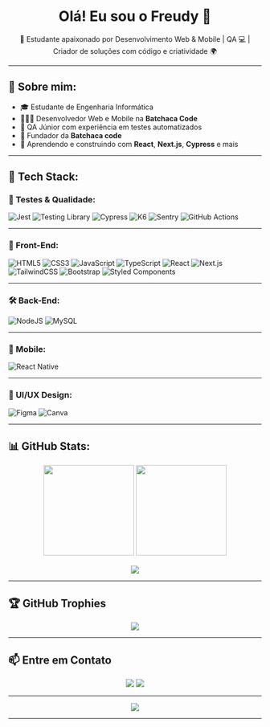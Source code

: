 <h1 align="center">Olá! Eu sou o Freudy 👋</h1>
<p align="center">🚀 Estudante apaixonado por Desenvolvimento Web & Mobile | QA 💻 | Criador de soluções com código e criatividade 🌍</p>

---

## 🧠 Sobre mim:
- 🎓 Estudante de Engenharia Informática
- 👨🏽‍💻 Desenvolvedor Web e Mobile na **Batchaca Code**
- 🧪 QA Júnior com experiência em testes automatizados
- 🚀 Fundador da **Batchaca code**
- 🌱 Aprendendo e construindo com **React**, **Next.js**, **Cypress** e mais

---

## 🚀 Tech Stack:

### 🧪 Testes & Qualidade:
![Jest](https://img.shields.io/badge/jest-%23C21325.svg?style=for-the-badge&logo=jest&logoColor=white)
![Testing Library](https://img.shields.io/badge/testing--library-%23E33332.svg?style=for-the-badge&logo=testing-library&logoColor=white)
![Cypress](https://img.shields.io/badge/cypress-%23172B4D.svg?style=for-the-badge&logo=cypress&logoColor=white)
![K6](https://img.shields.io/badge/k6-%2300545B.svg?style=for-the-badge&logo=k6&logoColor=white)
![Sentry](https://img.shields.io/badge/sentry-%23FB4226.svg?style=for-the-badge&logo=sentry&logoColor=white)
![GitHub Actions](https://img.shields.io/badge/github%20actions-%232671E5.svg?style=for-the-badge&logo=githubactions&logoColor=white)

---

### 🎨 Front-End:
![HTML5](https://img.shields.io/badge/html5-%23E34F26.svg?style=for-the-badge&logo=html5&logoColor=white)
![CSS3](https://img.shields.io/badge/css3-%231572B6.svg?style=for-the-badge&logo=css3&logoColor=white)
![JavaScript](https://img.shields.io/badge/javascript-%23323330.svg?style=for-the-badge&logo=javascript&logoColor=%23F7DF1E)
![TypeScript](https://img.shields.io/badge/typescript-%23007ACC.svg?style=for-the-badge&logo=typescript&logoColor=white)
![React](https://img.shields.io/badge/react-%2320232a.svg?style=for-the-badge&logo=react&logoColor=%2361DAFB)
![Next.js](https://img.shields.io/badge/Next-black?style=for-the-badge&logo=next.js&logoColor=white)
![TailwindCSS](https://img.shields.io/badge/tailwindcss-%2338B2AC.svg?style=for-the-badge&logo=tailwind-css&logoColor=white)
![Bootstrap](https://img.shields.io/badge/bootstrap-%23563D7C.svg?style=for-the-badge&logo=bootstrap&logoColor=white)
![Styled Components](https://img.shields.io/badge/styled--components-DB7093?style=for-the-badge&logo=styled-components&logoColor=white)

---

### 🛠️ Back-End:
![NodeJS](https://img.shields.io/badge/node.js-6DA55F?style=for-the-badge&logo=node.js&logoColor=white)
![MySQL](https://img.shields.io/badge/mysql-%2300f.svg?style=for-the-badge&logo=mysql&logoColor=white)

---

### 📱 Mobile:
![React Native](https://img.shields.io/badge/react_native-%2320232a.svg?style=for-the-badge&logo=react&logoColor=%2361DAFB)

---

### 🎨 UI/UX Design:
![Figma](https://img.shields.io/badge/figma-%23F24E1E.svg?style=for-the-badge&logo=figma&logoColor=white)
![Canva](https://img.shields.io/badge/Canva-%2300C4CC.svg?style=for-the-badge&logo=Canva&logoColor=white)

---

## 📊 GitHub Stats:

<div align="center">
  <img src="https://github-readme-stats.vercel.app/api?username=Batubenga0B74&theme=dracula&hide_border=false&include_all_commits=true&count_private=true" height="180px"/>
  <img src="https://github-readme-streak-stats.herokuapp.com/?user=Batubenga0B74&theme=dracula&hide_border=false" height="180px"/>
</div>
<br/>
<div align="center">
  <img src="https://github-readme-stats.vercel.app/api/top-langs/?username=Batubenga0B74&theme=dracula&hide_border=false&layout=compact" />
</div>

---

## 🏆 GitHub Trophies
<p align="center">
  <img src="https://github-profile-trophy.vercel.app/?username=Batubenga0B74&theme=dracula&no-frame=false&no-bg=false&margin-w=4"/>
</p>

---

## 📫 Entre em Contato
<p align="center">
  <a href="mailto:freudy@example.com"><img src="https://img.shields.io/badge/-Email-D14836?style=for-the-badge&logo=gmail&logoColor=white"/></a>
  <a href="https://www.linkedin.com/in/freudy-batubenga"><img src="https://img.shields.io/badge/-LinkedIn-blue?style=for-the-badge&logo=linkedin&logoColor=white"/></a>
</p>

---

<p align="center">
  <img src="https://visitcount.itsvg.in/api?id=Batubenga0B74&icon=0&color=0" />
</p>

---

<!-- Powered by Freudy ✨ | Proudly crafted with 💙 by ChatGPT -->


